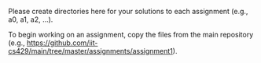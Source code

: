Please create directories here for your solutions to each assignment (e.g., a0, a1, a2, ...).

To begin working on an assignment, copy the files from the main repository (e.g., https://github.com/iit-cs429/main/tree/master/assignments/assignment1).
